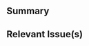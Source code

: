 <!-- Thanks for contributing to prefect-aws! 🎉-->

## Summary
<!-- A brief summary explaining the purpose of this PR -->

## Relevant Issue(s)
<!-- If this PR addresses any open issues, please let us know which one here -->